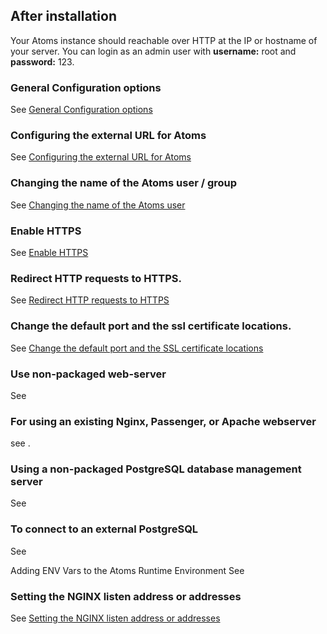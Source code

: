 ## After installation

Your Atoms instance should reachable over HTTP at the IP or hostname of your server. You can login as an admin user with **username:** root and **password:** 123.

### General Configuration options
See [General Configuration options](settings/configuration.md#configuration-options)

### Configuring the external URL for Atoms
See [Configuring the external URL for Atoms](settings/configuration.md#configuring-the-external-url-for-atoms)

### Changing the name of the Atoms user / group
See [Changing the name of the Atoms user](settings/configuration.md#changing-the-name-of-the-atoms-user--group)

### Enable HTTPS
See [Enable HTTPS](settings/nginx.md#enable-https)

### Redirect HTTP requests to HTTPS.
See [Redirect HTTP requests to HTTPS](settings/nginx.md#redirect-http-requests-to-https)

### Change the default port and the ssl certificate locations.
See [Change the default port and the SSL certificate locations](settings/nginx.md#change-the-default-port-and-the-ssl-certificate-locations)

### Use non-packaged web-server
See 

### For using an existing Nginx, Passenger, or Apache webserver 
see .

### Using a non-packaged PostgreSQL database management server
See 

### To connect to an external PostgreSQL
See 

Adding ENV Vars to the Atoms Runtime Environment
See 

### Setting the NGINX listen address or addresses
See [Setting the NGINX listen address or addresses](settings/nginx.md#setting-the-nginx-listen-address-or-addresses)
